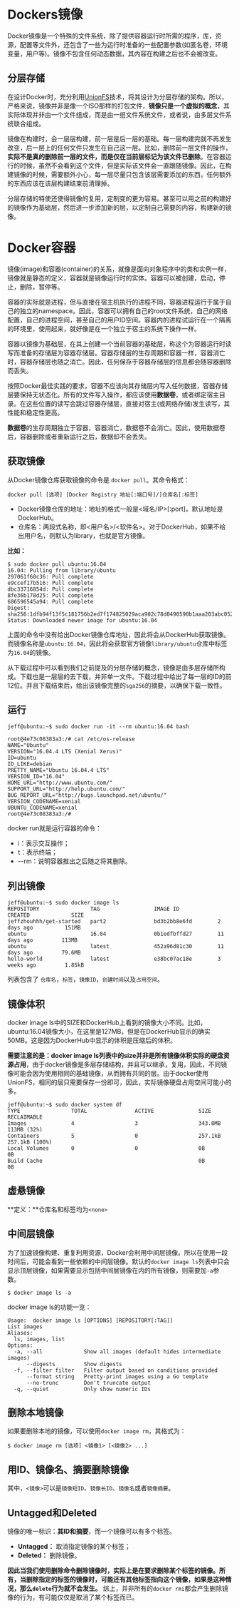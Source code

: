 # Dockers镜像
Docker镜像是一个特殊的文件系统，除了提供容器运行时所需的程序，库，资源，配置等文件外，还包含了一些为运行时准备的一些配置参数(如匿名卷，环境变量，用户等)。镜像不包含任何动态数据，其内容在构建之后也不会被改变。
## 分层存储
在设计Docker时，充分利用[UnionFS](https://en.wikipedia.org/wiki/Union_mount)技术，将其设计为分层存储的架构。所以，严格来说，镜像并非是像一个ISO那样的打包文件，**镜像只是一个虚拟的概念**，其实际体现并非由一个文件组成，而是由一组文件系统文件，或者说，由多层文件系统联合组成。

镜像在构建时，会一层层构建，前一层是后一层的基础。每一层构建完就不再发生改变，后一层上的任何文件只发生在自己这一层。比如，删除前一层文件的操作，**实际不是真的删除前一层的文件，而是仅在当前层标记为该文件已删除**。在容器运行的时候，虽然不会看到这个文件，但是实际该文件会一直跟随镜像。因此，在构建镜像的时候，需要额外小心，每一层尽量只包含该层需要添加的东西，任何额外的东西应该在该层构建结束前清理掉。

分层存储的特使还使得镜像的复用，定制变的更为容易。甚至可以用之前的构建好的镜像作为基础层，然后进一步添加新的层，以定制自己需要的内容，构建新的镜像。
# Docker容器
镜像(image)和容器(container)的关系，就像是面向对象程序中的类和实例一样，镜像就是静态的定义，容器就是镜像运行时的实体。容器可以被创建，启动，停止，删除，暂停等。

容器的实际就是进程，但与直接在宿主机执行的进程不同，容器进程运行于属于自己的独立的namespace。因此，容器可以拥有自己的root文件系统，自己的网络配置，自己的进程空间，甚至自己的用户ID空间。容器内的进程试运行在一个隔离的环境里，使用起来，就好像是在一个独立于宿主的系统下操作一样。

容器以镜像为基础层，在其上创建一个当前容器的基础层，称这个为容器运行时读写而准备的存储层为容器存储层。容器存储层的生存周期和容器一样，容器消亡时，容器存储层也随之消亡。因此，任何保存于容器存储层的信息都会随容器删除而丢失。

按照Docker最佳实践的要求，容器不应该向其存储层内写入任何数据，容器存储层要保持无状态化。所有的文件写入操作，都应该使用**数据卷**，或者绑定宿主目录。在这些位置的读写会跳过容器存储层，直接对宿主(或网络存储)发生读写，其性能和稳定性更高。

**数据卷**的生存周期独立于容器，容器消亡，数据卷不会消亡。因此，使用数据卷后，容器删除或者重新运行之后，数据却不会丢失。

## 获取镜像
从Docker镜像仓库获取镜像的命令是 ```docker pull```。其命令格式：
```
docker pull [选项] [Docker Registry 地址[:端口号]/]仓库名[:标签]
```
- Docker镜像仓库的地址：地址的格式一般是<域名/IP>[:port]。默认地址是DockerHub。
- 仓库名：两段式名称，即<用户名>/<软件名>。对于DockerHub，如果不给出用户名，则默认为library，也就是官方镜像。

**比如：**
```
$ sudo docker pull ubuntu:16.04
16.04: Pulling from library/ubuntu
297061f60c36: Pull complete 
e9ccef17b516: Pull complete 
dbc33716854d: Pull complete 
8fe36b178d25: Pull complete 
686596545a94: Pull complete 
Digest: sha256:1dfb94f13f5c181756b2ed7f174825029aca902c78d0490590b1aaa203abc052
Status: Downloaded newer image for ubuntu:16.04
```
上面的命令中没有给出Docker镜像仓库地址，因此将会从DockerHub获取镜像。而镜像名称是```ubuntu:16.04```，因此将会获取官方镜像```library/ubuntu```仓库中标签为```16.04```的镜像。

从下载过程中可以看到我们之前提及的分层存储的概念，镜像是由多层存储所构成。下载也是一层层的去下载，并非单一文件。下载过程中给出了每一层的ID的前12位。并且下载结束后，给出该镜像完整的```sga256```的摘要，以确保下载一致性。

## 运行
```
jeff@ubuntu:~$ sudo docker run -it --rm ubuntu:16.04 bash

root@4e73c08383a3:/# cat /etc/os-release 
NAME="Ubuntu"
VERSION="16.04.4 LTS (Xenial Xerus)"
ID=ubuntu
ID_LIKE=debian
PRETTY_NAME="Ubuntu 16.04.4 LTS"
VERSION_ID="16.04"
HOME_URL="http://www.ubuntu.com/"
SUPPORT_URL="http://help.ubuntu.com/"
BUG_REPORT_URL="http://bugs.launchpad.net/ubuntu/"
VERSION_CODENAME=xenial
UBUNTU_CODENAME=xenial
root@4e73c08383a3:/# 
```
docker run就是运行容器的命令：
- i：表示交互操作；
- t：表示终端；
- --rm：说明容器推出之后随之将其删除。

## 列出镜像
```
jeff@ubuntu:~$ sudo docker image ls
REPOSITORY                TAG                 IMAGE ID            CREATED             SIZE
jeffzhouhhh/get-started   part2               bd3b2bb8e6fd        2 days ago          151MB
ubuntu                    16.04               0b1edfbffd27        11 days ago         113MB
ubuntu                    latest              452a96d81c30        11 days ago         79.6MB
hello-world               latest              e38bc07ac18e        3 weeks ago         1.85kB
```
列表包含了 ```仓库名```，```标签```，```镜像ID```，```创建时间```以及```占用空间```。

## 镜像体积
docker image ls中的SIZE和DockerHub上看到的镜像大小不同。比如，ubuntu:16.04镜像大小，在这里是127MB，但是在DockerHub显示的确实50MB。这是因为DockerHub中显示的体积是压缩后的体积。

**需要注意的是：docker image ls列表中的size并非是所有镜像体积实际的硬盘资源占用**，由于docker镜像是多层存储结构，并且可以继承，复用，因此，不同镜像可能会因为使用相同的基础镜像，从而拥有共同的层。由于docker使用UnionFS，相同的层只需要保存一份即可，因此，实际镜像硬盘占用空间可能小的多。

```
jeff@ubuntu:~$ sudo docker system df
TYPE                TOTAL               ACTIVE              SIZE                RECLAIMABLE
Images              4                   3                   343.8MB             113MB (32%)
Containers          5                   0                   257.1kB             257.1kB (100%)
Local Volumes       0                   0                   0B                  0B
Build Cache                                                 0B                  0B
```

## 虚悬镜像
**定义：**仓库名和标签均为```<none>```

## 中间层镜像
为了加速镜像构建、重复利用资源，Docker会利用中间层镜像。所以在使用一段时间后，可能会看到一些依赖的中间层镜像。默认的```docker image ls```列表中只会显示顶层镜像，如果需要显示包括中间层镜像在内的所有镜像，则需要加```-a```参数。
```
$ docker image ls -a
```
docker image ls的功能一览：
```
Usage:	docker image ls [OPTIONS] [REPOSITORY[:TAG]]
List images
Aliases:
  ls, images, list
Options:
  -a, --all             Show all images (default hides intermediate images)
      --digests         Show digests
  -f, --filter filter   Filter output based on conditions provided
      --format string   Pretty-print images using a Go template
      --no-trunc        Don't truncate output
  -q, --quiet           Only show numeric IDs
```

## 删除本地镜像
如果要删除本地的镜像，可以使用```docker image rm```，其格式为：
```
$ docker image rm [选项] <镜像1> [<镜像2> ...]
```
## 用ID、镜像名、摘要删除镜像
其中，```<镜像>```可以是```镜像短ID```、```镜像长ID```、```镜像名```或者```镜像摘要```。

## Untagged和Deleted
镜像的唯一标识：**其ID和摘要**，而一个镜像可以有多个标签。
- **Untagged：** 取消指定镜像的某个标签；
- **Deleted：** 删除镜像。

**因此当我们使用删除命令删除镜像时，实际上是在要求删除某个标签的镜像。所有，当删除指定的标签的镜像时，可能还有其他标签指向这个镜像，如果是这种情况，那么```delete```行为就不会发生。** 综上，并非所有的```docker rmi```都会产生删除镜像的行为，有可能仅仅是取消了某个标签而已。

